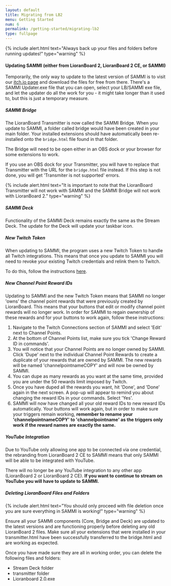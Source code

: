 ```yaml
---
layout: default
title: Migrating from LB2
menu: Getting Started
num: 6
permalink: /getting-started/migrating-lb2
type: fullpage
---
```


{% include alert.html text="Always back up your files and folders before running updates!" type="warning" %} 

#### Updating SAMMI (either from LioranBoard 2, LioranBoard 2 CE, or SAMMI)
Temporarily, the only way to update to the latest version of SAMMI is to visit our [itch.io page](https://sammisolutions.itch.io/sammi) and download the files for free from there. There's a SAMMI Updater.exe file that you can open, select your LB/SAMMI exe file, and let the updater do all the work for you - it might take longer than it used to, but this is just a temporary measure.

<!-- ##### Updating to SAMMI from LioranBoard 2 CE
If you are currently on the Community Edition of LioranBoard 2, updating to SAMMI is easy! From your LioranBoard settings page, click 'Check for Updates' and an update to SAMMI will be available for you to download. SAMMI versions are identified by versions 2022.4.0 and above. 

Once you have successfully updated the LioranBoard 2 receiver to SAMMI Core, you can proceed to updating the Transmitter (now called Bridge) and the Stream Deck (now called SAMMI Deck). 

##### Updating to SAMMI from other versions of LioranBoard 2
If you are currently on a LioranBoard 2 version that does NOT have the CE suffix, the in-built updater will not work. Instead, you will have to follow these steps: 

1. Go to the [SAMMI Solutions GitHub](https://github.com/SAMMISolutions/SAMMI-Official/releases) page and download the entire SAMMI archive. Unzip the archive and extract the files somewhere on your PC. 
2. Pick either the x64 or x86 folder depending on your PC system specifications and copy these three files:
- SAMMI Core.exe
- data.win
- DLLExtension.dll
3. Navigate back to your main LioranBoard 2 folder and paste these three files into your main folder. Choose 'Yes' when the prompt asks you if you want to overwrite your existing files. 
4. Run SAMMI Core.exe and you should see your existing decks and buttons from LioranBoard 2. Go to the settings page and click 'Check for Updates'. SAMMI Core should have been updated to the current version of SAMMI. SAMMI versions are identified by versions 2022.4.0 and above.
5. Once you have successfully updated the LioranBoard 2 Receiver to SAMMI Core, you can proceed to updating the Transmitter (now called Bridge) and the Stream Deck (now called SAMMI Deck). -->

##### SAMMI Bridge
The LioranBoard Transmitter is now called the SAMMI Bridge. When you update to SAMMI, a folder called bridge would have been created in your main folder. Your installed extensions should have automatically been re-installed onto the `bridge.html` file found in that folder. 

The Bridge will need to be open either in an OBS dock or your browser for some extensions to work. 

If you use an OBS dock for your Transmitter, you will have to replace that Transmitter with the URL for the `bridge.html` file instead. If this step is not done, you will get 'Transmiter is not supported' errors.  

{% include alert.html text="It is important to note that the LioranBoard Transmitter will not work with SAMMI and the SAMMI Bridge will not work with LioranBoard 2." type="warning" %} 

##### SAMMI Deck
Functionality of the SAMMI Deck remains exactly the same as the Stream Deck. The update for the Deck will update your taskbar icon. 

##### New Twitch Token
When updating to SAMMI, the program uses a new Twitch Token to handle all Twitch integrations. This means that once you update to SAMMI you will need to revoke your existing Twitch credentials and relink them to Twitch. 

To do this, follow the instructions [here](https://sammi.solutions/docs/integrations/twitch).

##### New Channel Point Reward IDs
Updating to SAMMI and the new Twitch Token means that SAMMI no longer 'owns' the channel point rewards that were previously created by LioranBoard. This means that your buttons that edit or modify channel point rewards will no longer work. In order for SAMMI to regain ownership of these rewards and for your buttons to work again, follow these instructions: 
1. Navigate to the Twitch Connections section of SAMMI and select 'Edit' next to Channel Points.
2. At the bottom of Channel Points list, make sure you tick 'Change Reward ID in commands'. 
3. You will notice that your Channel Points are no longer owned by SAMMI. Click 'Dupe' next to the individual Channel Point Rewards to create a duplicate of your rewards that are owned by SAMMI. The new rewards will be named 'channelpointnameCOPY' and will now be owned by SAMMI. 
4. You can dupe as many rewards as you want at the same time, provided you are under the 50 rewards limit imposed by Twitch.
5. Once you have duped all the rewards you want, hit 'Done', and 'Done' again in the next screen. A pop-up will appear to remind you about changing the reward IDs in your commands. Select 'Yes'. 
6. SAMMI will now have changed all your old reward IDs to new reward IDs automatically. Your buttons will work again, but in order to make sure your triggers remain working, **remember to rename your 'channelpointnameCOPY' to 'channelpointname' as the triggers only work if the reward names are exactly the same.**

##### YouTube Integration
Due to YouTube only allowing one app to be connected via one credential, the rebranding from LioranBoard 2 CE to SAMMI means that only SAMMI will be able to be integrated with YouTube. 

There will no longer be any YouTube integration to any other app (LioranBoard 2 or LioranBoard 2 CE). **If you want to continue to stream on YouTube you will have to update to SAMMI.** 

##### Deleting LioranBoard Files and Folders
{% include alert.html text="You should only proceed with file deletion once you are sure everything in SAMMI is working!" type="warning" %}

Ensure all your SAMMI components (Core, Bridge and Deck) are updated to the latest versions and are functioning properly before deleting any old LioranBoard 2 files. Make sure all your extensions that were installed in your transmitter.html have been successfully transferred to the bridge.html and are working as expected. 

Once you have made sure they are all in working order, you can delete the following files and folders:
- Stream Deck folder
- transmitter folder
- Lioranboard 2.0.exe

